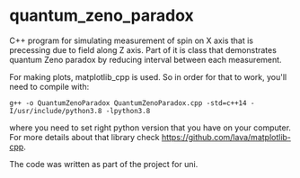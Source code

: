 # quantum_zeno_paradox

C++ program for simulating measurement of spin on X axis that is precessing due to field along Z axis. 
Part of it is class that demonstrates quantum Zeno paradox by reducing interval between each measurement.

For making plots, matplotlib_cpp is used. 
So in order for that to work, you'll need to compile with:
```
g++ -o QuantumZenoParadox QuantumZenoParadox.cpp -std=c++14 -I/usr/include/python3.8 -lpython3.8
```
where you need to set right python version that you have on your computer. 
For more details about that library check https://github.com/lava/matplotlib-cpp.

The code was written as part of the project for uni.